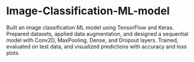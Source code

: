 # Image-Classification-ML-model
Built an image classification ML model using TensorFlow and Keras. Prepared datasets, applied data augmentation, and designed a sequential model with Conv2D, MaxPooling, Dense, and Dropout layers. Trained, evaluated on test data, and visualized predictions with accuracy and loss plots.
